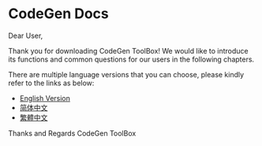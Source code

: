 # CodeGen Docs

Dear User,

Thank you for downloading CodeGen ToolBox! We would like to introduce its functions and common questions for our users in the following chapters.

There are multiple language versions that you can choose, please kindly refer to the links as below:

- <a href="https://github.com/work7z/CodeGen-Docs/tree/master/English%20Version">English Version</a>
- <a href="https://gitee.com/codegen_toolbox/code-gen/wikis/%E7%AE%80%E4%BD%93%E4%B8%AD%E6%96%87(Simplified%20Chinese)/1.%20Installation">简体中文</a>
- <a href="https://gitee.com/codegen_toolbox/code-gen/wikis/%E7%B9%81%E9%AB%94%E4%B8%AD%E6%96%87(Traditional%20Chinese)/1.%20Installation">繁體中文</a>

Thanks and Regards
CodeGen ToolBox
